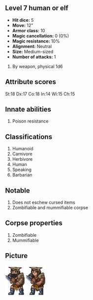 ## Level 7 human or elf

- **Hit dice:** 5
- **Move:** 12"
- **Armor class:** 10
- **Magic cancellation:** 0 (0%)
- **Magic resistance:** 10%
- **Alignment:** Neutral
- **Size:** Medium-sized
- **Number of attacks:** 1
1. By weapon, physical 1d6

## Attribute scores

St:18 Dx:17 Co:18 In:14 Wi:15 Ch:15

## Innate abilities

1. Poison resistance

## Classifications

1. Humanoid
2. Carnivore
3. Herbivore
4. Human
5. Speaking
6. Barbarian

## Notable

1. Does not eschew cursed items
2. Zombifiable and mummifiable corpse

## Corpse properties

1. Zombifiable
2. Mummifiable

## Picture

![Chieftain](https://github.com/hyvanmielenpelit/GnollHackTileSet/blob/main/Monsters/chieftain/chieftain.png?raw=true) ![Chieftain](https://github.com/hyvanmielenpelit/GnollHackTileSet/blob/main/Monsters/chieftain/chieftain_female.png?raw=true)
